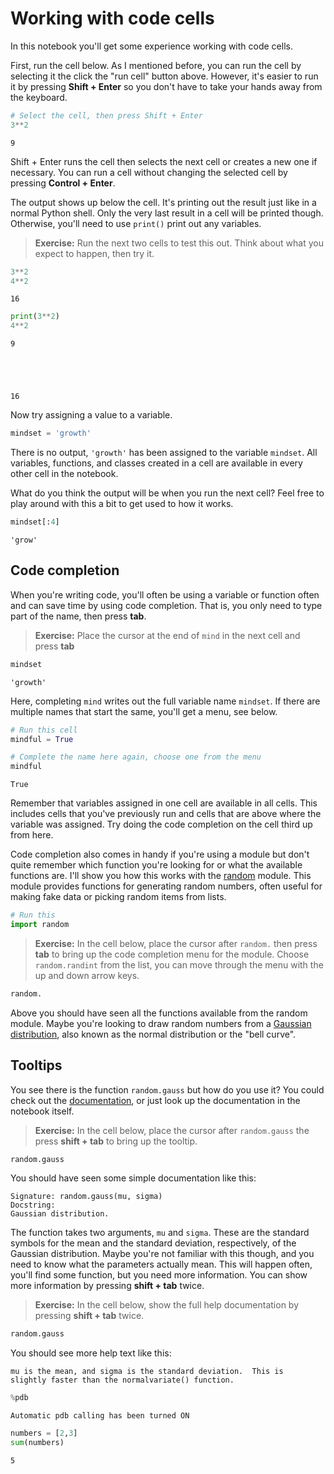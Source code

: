 
# Working with code cells

In this notebook you'll get some experience working with code cells.

First, run the cell below. As I mentioned before, you can run the cell by selecting it the click the "run cell" button above. However, it's easier to run it by pressing **Shift + Enter** so you don't have to take your hands away from the keyboard.


```python
# Select the cell, then press Shift + Enter
3**2
```




    9



Shift + Enter runs the cell then selects the next cell or creates a new one if necessary. You can run a cell without changing the selected cell by pressing **Control + Enter**.

The output shows up below the cell. It's printing out the result just like in a normal Python shell. Only the very last result in a cell will be printed though. Otherwise, you'll need to use `print()` print out any variables. 

> **Exercise:** Run the next two cells to test this out. Think about what you expect to happen, then try it.


```python
3**2
4**2
```




    16




```python
print(3**2)
4**2
```

    9
    




    16



Now try assigning a value to a variable.


```python
mindset = 'growth'
```

There is no output, `'growth'` has been assigned to the variable `mindset`. All variables, functions, and classes created in a cell are available in every other cell in the notebook.

What do you think the output will be when you run the next cell? Feel free to play around with this a bit to get used to how it works.


```python
mindset[:4]
```




    'grow'



## Code completion

When you're writing code, you'll often be using a variable or function often and can save time by using code completion. That is, you only need to type part of the name, then press **tab**.

> **Exercise:** Place the cursor at the end of `mind` in the next cell and press **tab**


```python
mindset
```




    'growth'



Here, completing `mind` writes out the full variable name `mindset`. If there are multiple names that start the same, you'll get a menu, see below.


```python
# Run this cell
mindful = True
```


```python
# Complete the name here again, choose one from the menu
mindful
```




    True



Remember that variables assigned in one cell are available in all cells. This includes cells that you've previously run and cells that are above where the variable was assigned. Try doing the code completion on the cell third up from here.

Code completion also comes in handy if you're using a module but don't quite remember which function you're looking for or what the available functions are. I'll show you how this works with the [random](https://docs.python.org/3/library/random.html) module. This module provides functions for generating random numbers, often useful for making fake data or picking random items from lists.


```python
# Run this
import random
```

> **Exercise:** In the cell below, place the cursor after `random.` then press **tab** to bring up the code completion menu for the module. Choose `random.randint` from the list, you can move through the menu with the up and down arrow keys.


```python
random.
```

Above you should have seen all the functions available from the random module. Maybe you're looking to draw random numbers from a [Gaussian distribution](https://en.wikipedia.org/wiki/Normal_distribution), also known as the normal distribution or the "bell curve". 

## Tooltips

You see there is the function `random.gauss` but how do you use it? You could check out the [documentation](https://docs.python.org/3/library/random.html), or just look up the documentation in the notebook itself.

> **Exercise:** In the cell below, place the cursor after `random.gauss` the press **shift + tab** to bring up the tooltip.


```python
random.gauss
```

You should have seen some simple documentation like this:

    Signature: random.gauss(mu, sigma)
    Docstring:
    Gaussian distribution.
    
The function takes two arguments, `mu` and `sigma`. These are the standard symbols for the mean and the standard deviation, respectively, of the Gaussian distribution. Maybe you're not familiar with this though, and you need to know what the parameters actually mean. This will happen often, you'll find some function, but you need more information. You can show more information by pressing **shift + tab** twice.

> **Exercise:** In the cell below, show the full help documentation by pressing **shift + tab** twice.


```python
random.gauss
```

You should see more help text like this:

    mu is the mean, and sigma is the standard deviation.  This is
    slightly faster than the normalvariate() function.


```python
%pdb
```

    Automatic pdb calling has been turned ON
    


```python
numbers = [2,3]
sum(numbers)
```




    5


